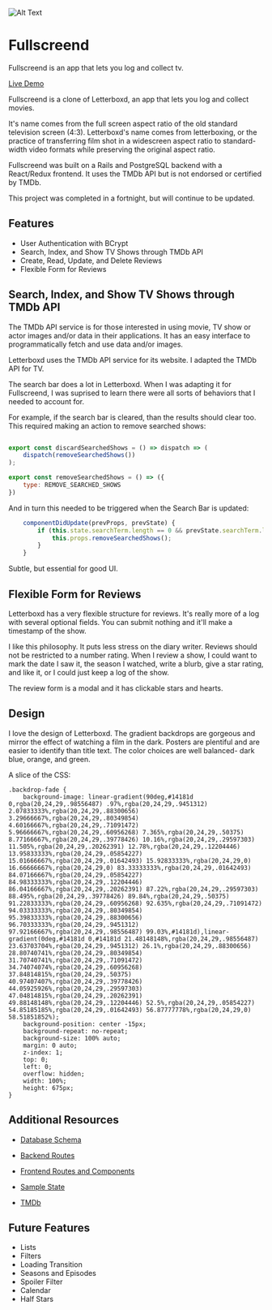 ![Alt Text](https://media.giphy.com/media/Sb7WSbjHFNIL6/giphy.gif)
# Fullscreend
Fullscreend is an app that lets you log and collect tv. 

[Live Demo](https://fullscreend.herokuapp.com)

Fullscreend is a clone of Letterboxd, an app that lets you log and collect movies. 

It's name comes from the full screen aspect ratio of the old standard television screen (4:3). Letterboxd's name comes from letterboxing, or the practice of transferring film shot in a widescreen aspect ratio to standard-width video formats while preserving the original aspect ratio.

Fullscreend was built on a Rails and PostgreSQL backend with a React/Redux frontend. It uses the TMDb API but is not endorsed or certified by TMDb.

This project was completed in a fortnight, but will continue to be updated.

## Features

* User Authentication with BCrypt
* Search, Index, and Show TV Shows through TMDb API
* Create, Read, Update, and Delete Reviews
* Flexible Form for Reviews

## Search, Index, and Show TV Shows through TMDb API

The TMDb API service is for those interested in using movie, TV show or actor images and/or data in their applications. It has an easy interface to programmatically fetch and use data and/or images. 

Letterboxd uses the TMDb API service for its website. I adapted the TMDb API for TV.

The search bar does a lot in Letterboxd. When I was adapting it for Fullscreend, I was suprised to learn there were all sorts of behaviors that I needed to account for. 

For example, if the search bar is cleared, than the results should clear too. This required making an action to remove searched shows:

```javascript

export const discardSearchedShows = () => dispatch => (
    dispatch(removeSearchedShows())
);

export const removeSearchedShows = () => ({
    type: REMOVE_SEARCHED_SHOWS
})

```

And in turn this needed to be triggered when the Search Bar is updated:

```javascript
    componentDidUpdate(prevProps, prevState) {
        if (this.state.searchTerm.length == 0 && prevState.searchTerm.length > 0) {
            this.props.removeSearchedShows();
        }
    }
```

Subtle, but essential for good UI.

## Flexible Form for Reviews

Letterboxd has a very flexible structure for reviews. It's really more of a log with several optional fields. You can submit nothing and it'll make a timestamp of the show.

I like this philosophy. It puts less stress on the diary writer. Reviews should not be restricted to a number rating. When I review a show, I could want to mark the date I saw it, the season I watched, write a blurb, give a star rating, and like it, or I could just keep a log of the show.

The review form is a modal and it has clickable stars and hearts.

## Design

I love the design of Letterboxd. The gradient backdrops are gorgeous and mirror the effect of watching a film in the dark. Posters are plentiful and are easier to identify than title text. The color choices are well balanced- dark blue, orange, and green.

A slice of the CSS:

```
.backdrop-fade {
    background-image: linear-gradient(90deg,#14181d 0,rgba(20,24,29,.98556487) .97%,rgba(20,24,29,.9451312) 2.07833333%,rgba(20,24,29,.88300656) 3.29666667%,rgba(20,24,29,.80349854) 4.60166667%,rgba(20,24,29,.71091472) 5.96666667%,rgba(20,24,29,.60956268) 7.365%,rgba(20,24,29,.50375) 8.77166667%,rgba(20,24,29,.39778426) 10.16%,rgba(20,24,29,.29597303) 11.505%,rgba(20,24,29,.20262391) 12.78%,rgba(20,24,29,.12204446) 13.95833333%,rgba(20,24,29,.05854227) 15.01666667%,rgba(20,24,29,.01642493) 15.92833333%,rgba(20,24,29,0) 16.66666667%,rgba(20,24,29,0) 83.33333333%,rgba(20,24,29,.01642493) 84.07166667%,rgba(20,24,29,.05854227) 84.98333333%,rgba(20,24,29,.12204446) 86.04166667%,rgba(20,24,29,.20262391) 87.22%,rgba(20,24,29,.29597303) 88.495%,rgba(20,24,29,.39778426) 89.84%,rgba(20,24,29,.50375) 91.22833333%,rgba(20,24,29,.60956268) 92.635%,rgba(20,24,29,.71091472) 94.03333333%,rgba(20,24,29,.80349854) 95.39833333%,rgba(20,24,29,.88300656) 96.70333333%,rgba(20,24,29,.9451312) 97.92166667%,rgba(20,24,29,.98556487) 99.03%,#14181d),linear-gradient(0deg,#14181d 0,#14181d 21.48148148%,rgba(20,24,29,.98556487) 23.63703704%,rgba(20,24,29,.9451312) 26.1%,rgba(20,24,29,.88300656) 28.80740741%,rgba(20,24,29,.80349854) 31.70740741%,rgba(20,24,29,.71091472) 34.74074074%,rgba(20,24,29,.60956268) 37.84814815%,rgba(20,24,29,.50375) 40.97407407%,rgba(20,24,29,.39778426) 44.05925926%,rgba(20,24,29,.29597303) 47.04814815%,rgba(20,24,29,.20262391) 49.88148148%,rgba(20,24,29,.12204446) 52.5%,rgba(20,24,29,.05854227) 54.85185185%,rgba(20,24,29,.01642493) 56.87777778%,rgba(20,24,29,0) 58.51851852%);
    background-position: center -15px;
    background-repeat: no-repeat;
    background-size: 100% auto;
    margin: 0 auto;
    z-index: 1;
    top: 0;
    left: 0;
    overflow: hidden;
    width: 100%;
    height: 675px;
}
```

## Additional Resources

* [Database Schema](https://github.com/kangaree/fullscreend/wiki/Schema)
* [Backend Routes](https://github.com/kangaree/fullscreend/wiki/Backend-Routes)
* [Frontend Routes and Components](https://github.com/kangaree/fullscreend/wiki/Frontend-Routes)
* [Sample State](https://github.com/kangaree/fullscreend/wiki/Sample-State-Shape)

* [TMDb](https://www.themoviedb.org)

## Future Features

* Lists
* Filters
* Loading Transition
* Seasons and Episodes
* Spoiler Filter
* Calendar
* Half Stars